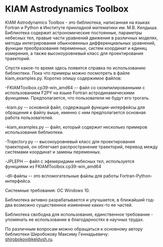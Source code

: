 # KIAM Astrodynamics Toolbox

KIAM Astrodynamics Toolbox - это библиотека, написанная на языках Fortran и Python в Институте прикладной математики им. М.В. Келдыша.
Библиотека содержит астрономические постоянные, параметры небесных тел, правые части уравнений движения в различных моделях, методы интегрирования обыкновенных дифференциальных уравнений, функции преобразования переменных, систем координат и единиц измерения, а также высокоуровневый класс для проектирования траекторий.

Спустя какое-то время здесь появится справка по использованию библиотеки. Пока что примеры можно посмотреть в файле kiam_examples.py.
Коротко опишу содержимое файлов:

-FKIAMToolbox.cp39-win_amd64 -- файл со скомпилированными с использованием F2PY на языке Fortran астродинамическими функциями. Предполагается, что пользователи не будут его трогать.

-kiam.py -- основной файл, содержащий функции-интерфейсы для обращения к файлу выше, именно с ним предполагается основная работа пользователей.

-kiam_examples.py -- файл, который содержит несколько примеров использования библиотеки.

-Trajectory.py -- высокоуровневый класс для проектирования траекторий, он облегчает распространение траекторий, перевод между системами координат и замены переменных.

-JPLEPH -- файл с эфемеридами небесных тел, используется функциями из FKIAMToolbox.cp39-win_amd64

-dll-файлы -- это вспомогательные файлы для работы Fortran-Python-интерфейса.

Системные требования: ОС Windows 10.

Библиотека активно разрабатывается и улучшается, в ближайший год-два возможно существенное изменение каких-то ее частей.

Библиотека свободна для использования, единственное требование - упомянать ее использование в благодарностях в научных трудах.

По различным вопросам можно обращаться к основному автору библиотеки Широбокову Максиму Геннадьевичу: shirobokov@keldysh.ru.
